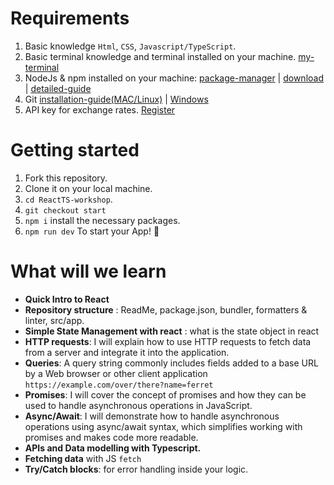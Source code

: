 # Requirements

1. Basic knowledge `Html`, `CSS`, `Javascript/TypeScript`.
2. Basic terminal knowledge and terminal installed on your machine. [my-terminal](https://www.warp.dev/)
3. NodeJs & npm installed on your machine: [package-manager](https://nodejs.org/en/download/package-manager) | [download](https://nodejs.org/en/download) | [detailed-guide](https://www.theodinproject.com/lessons/foundations-installing-node-js)
4. Git [installation-guide(MAC/Linux)](https://www.theodinproject.com/lessons/foundations-setting-up-git) | [Windows](https://git-scm.com/book/en/v2/Getting-Started-Installing-Git#:~:text=Installing%20on%20Windows)
5. API key for exchange rates. [Register](https://exchangeratesapi.io/)


# Getting started

1. Fork this repository.
2. Clone it on your local machine.
3. `cd ReactTS-workshop`.
4. `git checkout start`
5. `npm i` install the necessary packages.
6. `npm run dev` To start your App! 🚀


# What will we learn

- **Quick Intro to React**
- **Repository structure** : ReadMe, package.json, bundler, formatters & linter, src/app.
- **Simple State Management with react** : what is the state object in react
- **HTTP requests**: I will explain how to use HTTP requests to fetch data from a server and integrate it into the application.
- **Queries**: A query string commonly includes fields added to a base URL by a Web browser or other client application `https://example.com/over/there?name=ferret`
- **Promises**: I will cover the concept of promises and how they can be used to handle asynchronous operations in JavaScript.
- **Async/Await**: I will demonstrate how to handle asynchronous operations using async/await syntax, which simplifies working with promises and makes code more readable.
- **APIs and Data modelling with Typescript.**
- **Fetching data** with JS `fetch`
- **Try/Catch blocks**: for error handling inside your logic.




